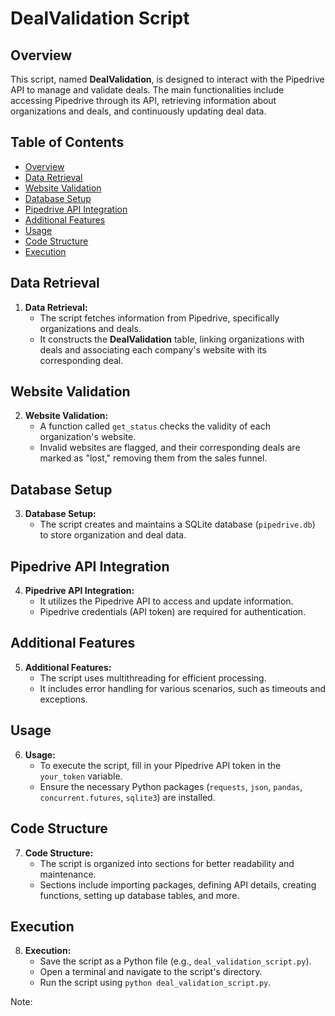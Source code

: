 # DealValidation Script

## Overview

This script, named **DealValidation**, is designed to interact with the Pipedrive API to manage and validate deals. The main functionalities include accessing Pipedrive through its API, retrieving information about organizations and deals, and continuously updating deal data.

## Table of Contents
- [Overview](#overview)
- [Data Retrieval](#data-retrieval)
- [Website Validation](#website-validation)
- [Database Setup](#database-setup)
- [Pipedrive API Integration](#pipedrive-api-integration)
- [Additional Features](#additional-features)
- [Usage](#usage)
- [Code Structure](#code-structure)
- [Execution](#execution)

## Data Retrieval

1. **Data Retrieval:**
   - The script fetches information from Pipedrive, specifically organizations and deals.
   - It constructs the **DealValidation** table, linking organizations with deals and associating each company's website with its corresponding deal.

## Website Validation

2. **Website Validation:**
   - A function called `get_status` checks the validity of each organization's website.
   - Invalid websites are flagged, and their corresponding deals are marked as "lost," removing them from the sales funnel.

## Database Setup

3. **Database Setup:**
   - The script creates and maintains a SQLite database (`pipedrive.db`) to store organization and deal data.

## Pipedrive API Integration

4. **Pipedrive API Integration:**
   - It utilizes the Pipedrive API to access and update information.
   - Pipedrive credentials (API token) are required for authentication.

## Additional Features

5. **Additional Features:**
   - The script uses multithreading for efficient processing.
   - It includes error handling for various scenarios, such as timeouts and exceptions.

## Usage

6. **Usage:**
   - To execute the script, fill in your Pipedrive API token in the `your_token` variable.
   - Ensure the necessary Python packages (`requests`, `json`, `pandas`, `concurrent.futures`, `sqlite3`) are installed.

## Code Structure

7. **Code Structure:**
   - The script is organized into sections for better readability and maintenance.
   - Sections include importing packages, defining API details, creating functions, setting up database tables, and more.

## Execution

8. **Execution:**
   - Save the script as a Python file (e.g., `deal_validation_script.py`).
   - Open a terminal and navigate to the script's directory.
   - Run the script using `python deal_validation_script.py`.

Note:

